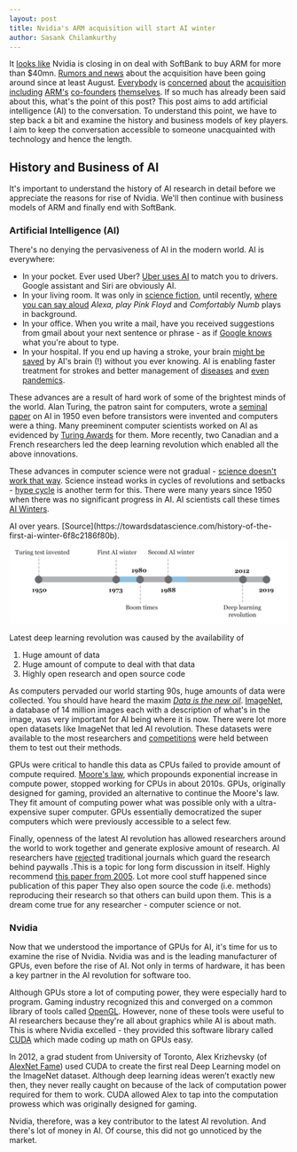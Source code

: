 ```yaml
---
layout: post
title: Nvidia's ARM acquisition will start AI winter 
author: Sasank Chilamkurthy
---
```


It [looks like](https://www.theverge.com/2020/9/12/21434110/softbank-may-sell-arm-to-nvidia) Nvidia is closing in on deal with SoftBank to buy ARM for more than $40mn. [Rumors and news](https://news.ycombinator.com/item?id=24009177) about the acquisition have been going around since at least August.
[Everybody](https://www.ft.com/content/4970848d-7821-45dc-b8cb-211036be5d30) is [concerned](https://tech.newstatesman.com/business/hermann-hauser-nvidia-destroy-arm) [about](https://ownsnap.com/us-government-should-block-nvidia-from-acquiring-arm-open-source-is-in-danger-zone/) the [acquisition](https://ownsnap.com/us-government-should-block-nvidia-from-acquiring-arm-open-source-is-in-danger-zone/) [including](https://www.telegraph.co.uk/technology/2020/08/10/arm-sale-softbank-tragedy-tech-sector-says-former-city-minister/) [ARM's](https://www.bbc.com/news/technology-53678506) [co-founders](https://hothardware.com/news/arm-co-founders-question-nvidias-motives-softbank-deal) [themselves]((https://phonemantra.com/arm-co-founders-fear-nvidia-takeover/)).
If so much has already been said about this, what's the point of this post? This post aims to add artificial intelligence (AI) to the conversation.
To understand this point, we have to step back a bit and examine the history and business models of key players. I aim to keep the conversation accessible to someone unacquainted with technology and hence the length.

## History and Business of AI

It's important to understand the history of AI research in detail before we appreciate the reasons for rise of Nvidia. We'll then continue with business models of ARM and finally end with SoftBank.

### Artificial Intelligence (AI)

There's no denying the pervasiveness of AI in the modern world. AI is everywhere:

* In your pocket. Ever used Uber? [Uber uses AI](https://eng.uber.com/uber-ai-blog-2019/) to match you to drivers. Google assistant and Siri are obviously AI.
* In your living room. It was only in [science fiction](https://www.youtube.com/watch?v=1ZXugicgn6U), until recently, [where you can say aloud](https://www.amazon.in/gp/help/customer/display.html?nodeId=GNQ59GMNBGBU3U8L) *Alexa, play Pink Floyd* and *Comfortably Numb* plays in background.
* In your office. When you write a mail, have you received suggestions from gmail about your next sentence or phrase - as if [Google knows](https://www.techspot.com/news/74533-new-ai-powered-gmail-feature-can-write-emails.html) what you're about to type. 
* In your hospital. If you end up having a stroke, your brain [might be saved](https://info.vrad.com/hubfs/CaseStudy_AI_GreaterRegional_1119%20(002).pdf?__hstc=&__hssc=&hsCtaTracking=e9be34c0-46d3-45e1-90d8-b8153c20804e%7C7abcaae7-6366-4ff0-ad77-834471104fe7) by AI's brain (!) without you ever knowing. AI is enabling faster treatment for strokes and better management of [diseases](https://arxiv.org/abs/2006.05509) and [even pandemics](https://www.technologyreview.com/2020/04/23/1000410/ai-triage-covid-19-patients-health-care/).

These advances are a result of hard work of some of the brightest minds of the world. Alan Turing, the patron saint for computers, wrote a [seminal paper](https://en.wikipedia.org/wiki/Computing_Machinery_and_Intelligence) on AI in 1950 even before transistors were invented and computers were a thing. Many preeminent computer scientists worked on AI as evidenced by [Turing Awards](https://en.wikipedia.org/wiki/Turing_Award) for them. More recently, two Canadian and a French researchers led the deep learning revolution which enabled all the above innovations.

These advances in computer science were not gradual - [science doesn't work that way]((https://www.lri.fr/~mbl/Stanford/CS477/papers/Kuhn-SSR-2ndEd.pdf)). Science instead works in cycles of revolutions and setbacks - [hype cycle](https://en.wikipedia.org/wiki/Hype_cycle) is another term for this. There were many years since 1950 when there was no significant progress in AI. AI scientists call these times [AI Winters](https://en.wikipedia.org/wiki/AI_winter).

<span class="marginnote">
    AI over years. [Source](https://towardsdatascience.com/history-of-the-first-ai-winter-6f8c2186f80b).
</span>
<img src="/assets/images/nvidia-arm/ai-history.png">

Latest deep learning revolution was caused by the availability of

1. Huge amount of data
2. Huge amount of compute to deal with that data
3. Highly open research and open source code

As computers pervaded our world starting 90s, huge amounts of data were collected. You should have heard the maxim [*Data is the new oil*](https://www.wired.com/insights/2014/07/data-new-oil-digital-economy/). [ImageNet](https://en.wikipedia.org/wiki/ImageNet), a database of 14 million images each with a description of what's in the image, was very important for AI being where it is now. There were lot more open datasets like ImageNet that led AI revolution. These datasets were available to the most researchers and [competitions](https://en.wikipedia.org/wiki/ImageNet#History_of_the_ImageNet_challenge) were held between them to test out their methods.

GPUs were critical to handle this data as CPUs failed to provide amount of compute required. [Moore's law](https://en.wikipedia.org/wiki/Moore%27s_law), which propounds exponential increase in compute power, stopped working for CPUs in about 2010s. GPUs, originally designed for gaming, provided an alternative to continue the Moore's law. They fit amount of computing power what was possible only with a ultra-expensive super computer. GPUs essentially democratized the super computers which were previously accessible to a select few.

Finally, openness of the latest AI revolution has allowed researchers around the world to work together and generate explosive amount of research. AI researchers have [rejected](https://arxiv.org/help/stats/2018_by_area) traditional journals which guard the research behind paywalls <span id="resnet" class="margin-toggle sidenote-number"></span>.<span class="sidenote">This is a topic for long form discussion in itself. Highly recommend [this paper from 2005](https://journals.uic.edu/ojs/index.php/fm/article/view/1265). Lot more cool stuff happened since publication of this paper</span>
They also open source the code (i.e. methods) reproducing their research so that others can build upon them. This is a dream come true for any researcher - computer science or not.

### Nvidia

Now that we understood the importance of GPUs for AI, it's time for us to examine the rise of Nvidia. Nvidia was and is the leading manufacturer of GPUs, even before the rise of AI. Not only in terms of hardware, it has been a key partner in the AI revolution for software too.

Although GPUs store a lot of computing power, they were especially hard to program. Gaming industry recognized this and converged on a common library of tools called [OpenGL](https://en.wikipedia.org/wiki/OpenGL). However, none of these tools were useful to AI researchers because they're all about graphics while AI is about math. This is where Nvidia excelled - they provided this software library called [CUDA](https://en.wikipedia.org/wiki/CUDA) which made coding up math on GPUs easy.

In 2012, a grad student from University of Toronto, Alex Krizhevsky (of [AlexNet Fame](https://papers.nips.cc/paper/4824-imagenet-classification-with-deep-convolutional-neural-networks.pdf)) used CUDA to create the first real Deep Learning model on the ImageNet dataset. Although deep learning ideas weren’t exactly new then, they never really caught on because of the lack of computation power required for them to work. CUDA allowed Alex to tap into the computation prowess which was originally designed for gaming.

Nvidia, therefore, was a key contributor to the latest AI revolution. And there's lot of money in AI. Of course, this did not go unnoticed by the market.